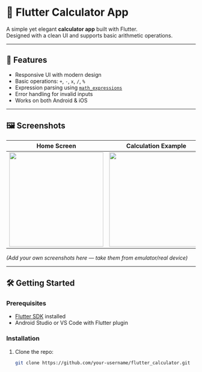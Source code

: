 # 📱 Flutter Calculator App

A simple yet elegant **calculator app** built with Flutter.  
Designed with a clean UI and supports basic arithmetic operations.

---

## 🚀 Features
- Responsive UI with modern design  
- Basic operations: `+`, `-`, `x`, `/`, `%`  
- Expression parsing using [`math_expressions`](https://pub.dev/packages/math_expressions)  
- Error handling for invalid inputs  
- Works on both Android & iOS  

---

## 🖼️ Screenshots

| Home Screen | Calculation Example |
|-------------|----------------------|
| <img src="screenshots/home.png" width="250"> | <img src="screenshots/result.png" width="250"> |

*(Add your own screenshots here — take them from emulator/real device)*

---

## 🛠️ Getting Started

### Prerequisites
- [Flutter SDK](https://docs.flutter.dev/get-started/install) installed  
- Android Studio or VS Code with Flutter plugin  

### Installation
1. Clone the repo:
   ```bash
   git clone https://github.com/your-username/flutter_calculator.git
